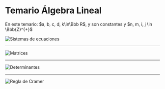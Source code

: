 # Temario Álgebra Lineal

En este temario: $a, b, c, d, k\in\Bbb R$, y son constantes y $n, m, i, j \in \Bbb{Z}^{+}$ 

![Sistemas de ecuaciones](../-Tercero/Álgebra%20%20Líneal/Sistemas%20de%20Ecuaciones.md#Sistemas%20de%20ecuaciones)

---

![Matrices](../-Tercero/Álgebra%20%20Líneal/Matrices.md#Matrices)

---

![Determinantes](../-Tercero/Álgebra%20%20Líneal/Determinantes.md#Determinantes)

---

![Regla de Cramer](../-Tercero/Álgebra%20%20Líneal/Regla%20de%20cramer.md#Regla%20de%20Cramer)